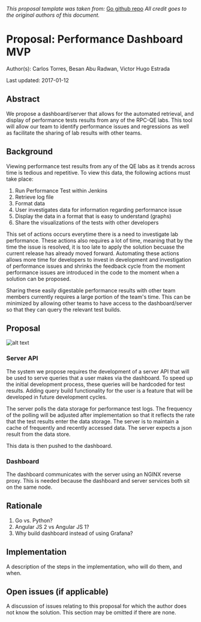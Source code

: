*This proposal template was taken from:*
[Go github repo](https://github.com/golang/proposal/blob/master/design/TEMPLATE.md)
*All credit goes to the original authors of this document.*

# Proposal: Performance Dashboard MVP

Author(s): Carlos Torres, Besan Abu Radwan, Victor Hugo Estrada

Last updated: 2017-01-12

## Abstract

We propose a dashboard/server that allows for the automated retrieval, and
display of performance tests results from any of the RPC-QE labs. This tool
will allow our team to identify performance issues and regressions as well as
facilitate the sharing of lab results with other teams.

## Background

Viewing performance test results from any of the QE labs as it trends across
time is tedious and repetitive. To view this data, the following actions must
take place:

1. Run Performance Test within Jenkins
1. Retrieve log file
1. Format data
1. User investigates data for information regarding performance issue
1. Display the data in a format that is easy to understand (graphs)
1. Share the visualizations of the tests with other developers

This set of actions occurs everytime there is a need to investigate lab
performance. These actions also requires a lot of time, meaning that by the
time the issue is resolved, it is too late to apply the solution becuase the
current release has already moved forward. Automating these actions allows more
time for developers to invest in development and investigation of performance
issues and shrinks the feedback cycle from the moment performance issues are
introduced in the code to the moment when a solution can be proposed.

Sharing these easily digestable performance results with other team members
currently requires a large portion of the team's time.  This can be minimized
by allowing other teams to have access to the dashboard/server so that they
can query the relevant test builds.

## Proposal

![alt text](../images/perf-dash-proposal-diagram.png "Perf-Dash Diagram")

### Server API

The system we propose requires the development of a server API that will be
used to serve queries that a user makes via the dashboard. To speed up the
initial development process, these queries will be hardcoded for test results.
Adding query build functionality for the user is a feature that will be
developed in future development cycles.

The server polls the data storage for performance test logs. The frequency of
the polling will be adjusted after implementation so that it reflects the rate
that the test results enter the data storage. The server is to maintain a
cache of frequently and recently accessed data. The server expects a json
result from the data store.

This data is then pushed to the dashboard.

### Dashboard

The dashboard communicates with the server using an NGINX reverse proxy. This
is needed because the dashboard and server services both sit on the same node.

## Rationale

1. Go vs. Python?
1. Angular JS 2 vs Angular JS 1?
1. Why build dashboard instead of using Grafana?

## Implementation

A description of the steps in the implementation, who will do them, and when.

## Open issues (if applicable)

A discussion of issues relating to this proposal for which the author does not
know the solution. This section may be omitted if there are none.
